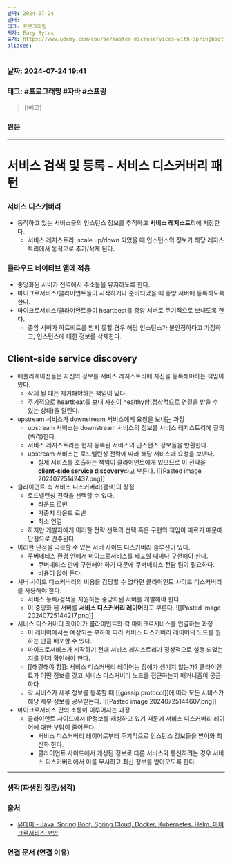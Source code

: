 ```yaml
---
날짜: 2024-07-24
넘버: 
태그: 프로그래밍
저자: Eazy Bytes
출처: https://www.udemy.com/course/master-microservices-with-springboot-docker-kubernetes-korean/
aliases:
---
```

### 날짜:  2024-07-24 19:41

### 태그: #프로그래밍 #자바 #스프링

>[!메모]
>

### 원문
---
# 서비스 검색 및 등록 - 서비스 디스커버리 패턴
### 서비스 디스커버리
- 동작하고 있는 서비스들의 인스턴스 정보를 추적하고 **서비스 레지스트리**에 저장한다.
	- 서비스 레지스트리: scale up/down 되었을 때 인스턴스의 정보가 해당 레지스트리에서 동적으로 추가/삭제 된다.
### 클라우드 네이티브 앱에 적용
- 중앙화된 서버가 전역에서 주소들을 유지하도록 한다.
- 마이크로서비스/클라이언트들이 시작하거나 준비되었을 때 중앙 서버에 등록하도록 한다.
- 마이크로서비스/클라이언트들이 heartbeat를 중앙 서버로 주기적으로 보내도록 한다.
	- 중앙 서버가 하트비트를 받지 못할 경우 해당 인스턴스가 불안정하다고 가정하고, 인스턴스에 대한 정보를 삭제한다.
## Client-side service discovery
- 애플리케이션들은 자신의 정보를 서비스 레지스트리에 자신을 등록해야하는 책임이 있다.
	- 삭제 될 때는 제거해야하는 책임이 있다.
	- 주기적으로 heartbeat를 보내 자신이 healthy함(정상적으로 연결을 받을 수 있는 상태)을 알린다.
- upstream 서비스가 downstream 서비스에게 요청을 보내는 과정
	- upstream 서비스는 downstream 서비스의 정보를 서비스 레지스트리에 질의(쿼리)한다.
	- 서비스 레지스트리는 현재 등록된 서비스의 인스턴스 정보들을 반환한다.
	- upstream 서비스는 로드밸런싱 전략에 따라 해당 서비스에 요청을 보낸다.
		- 실제 서비스를 호출하는 책임이 클라이언트에게 있으므로 이 전략을 **client-side service discovery**라고 부른다.
![[Pasted image 20240725142437.png]]
- 클라이언트 측 서비스 디스커버리(검색)의 장점
	- 로드밸런싱 전략을 선택할 수 있다.
		- 라운드 로빈
		- 가중치 라운드 로빈
		- 최소 연결
	- 하지만 개발자에게 이러한 전략 선택의 선택 혹은 구현의 책임이 따르기 때문에 단점으로 간주된다.
- 이러한 단점을 극복할 수 있는 서버 사이드 디스커버리 솔루션이 있다.
	- 쿠버네티스 환경 안에서 마이크로서비스를 배포할 때마다 구현해야 한다.
		- 쿠버네티스 안에 구현해야 하기 때문에 쿠버네티스 전담 팀이 필요하다.
		- 비용이 많이 든다.
- 서버 사이드 디스커버리의 비용을 감당할 수 없다면 클라이언트 사이드 디스커버리를 사용해야 한다.
	- 서비스 등록/검색을 지원하는 중앙화된 서버를 개발해야 한다.
	- 이 중앙화 된 서버를 **서비스 디스커버리 레이어**라고 부른다.
![[Pasted image 20240725144217.png]]
- 서비스 디스커버리 레이어가 클라이언트와 각 마이크로서비스를 연결하는 과정
	- 이 레이어에서는 예상되는 부하에 따라 서비스 디스커버리 레이어의 노드를 원하는 만큼 배포할 수 있다.
	- 마이크로서비스가 시작하기 전에 서비스 레지스트리가 정상적으로 실행 되었는지를 먼저 확인해야 한다.
	- [[해결해야 함]]: 서비스 디스커버리 레이어는 장애가 생기지 않는가? 클라이언트가 어떤 정보를 갖고 서비스 디스커버리 노드를 접근하는지 매커니즘이 궁금하다.
	- 각 서비스가 세부 정보를 등록할 때 [[gossip protocol]]에 따라 모든 서비스가 해당 세부 정보를 공유받는다.
![[Pasted image 20240725144607.png]]
- 마이크로서비스 간의 소통이 이루어지는 과정
	- 클라이언트 사이드에서 IP정보를 캐싱하고 있기 때문에 서비스 디스커버리 레이어에 대한 부담이 줄어든다.
		- 서비스 디스커버리 레이어로부터 주기적으로 인스턴스 정보들을 받아와 최신화 한다.
		- 클라이언트 사이드에서 캐싱된 정보로 다른 서비스와 통신하려는 경우 서비스 디스커버리에서 이를 무시하고 최신 정보를 받아오도록 한다.
---
### 생각(파생된 질문/생각)

### 출처
- [유데미 - Java, Spring Boot, Spring Cloud, Docker, Kubernetes, Helm, 마이크로서비스 보안](https://www.udemy.com/course/master-microservices-with-springboot-docker-kubernetes-korean/)

### 연결 문서 (연결 이유)
